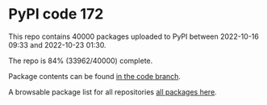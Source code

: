 # PyPI code 172

This repo contains 40000 packages uploaded to PyPI between 
2022-10-16 09:33 and 2022-10-23 01:30.

The repo is 84% (33962/40000) complete.

Package contents can be found [in the code branch](https://github.com/pypi-data/pypi-mirror-172/tree/code/packages).

A browsable package list for all repositories [all packages here](https://pypi-data.github.io/website/repositories/pypi-mirror-172).


